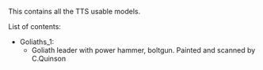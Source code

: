 This contains all the TTS usable models.

List of contents:
- Goliaths_1:
  - Goliath leader with power hammer, boltgun. Painted and scanned by C.Quinson
